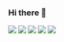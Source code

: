 ### Hi there 👋

![](http://github-profile-summary-cards.vercel.app/api/cards/profile-details?username=antonysan&theme=vue)
![](http://github-profile-summary-cards.vercel.app/api/cards/repos-per-language?username=antonysan&theme=vue)
![](http://github-profile-summary-cards.vercel.app/api/cards/most-commit-language?username=antonysan&theme=vue)
![](http://github-profile-summary-cards.vercel.app/api/cards/stats?username=antonysan&theme=vue)
![](http://github-profile-summary-cards.vercel.app/api/cards/productive-time?username=antonysan&theme=vue&utcOffset=3)
